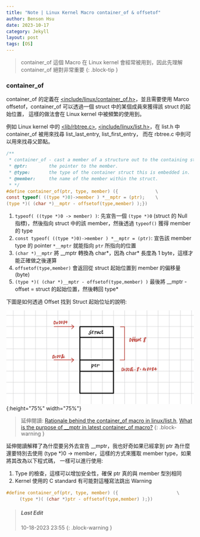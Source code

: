 ```yaml
---
title: "Note | Linux Kernel Macro container_of & offsetof"
author: Benson Hsu
date: 2023-10-17
category: Jekyll
layout: post
tags: [OS]
---
```


> container_of 這個 Macro 在 Linux kernel 會經常被用到，因此先理解 container_of 絕對非常重要
{: .block-tip }

### container_of

container_of 的定義在 [<include/linux/container_of.h>]，並且需要使用 Marco offsetof，container_of 可以透過一個 struct 中的某個成員來獲得該 struct 的起始位置，
這樣的做法會在 Linux kernel 中被頻繁的使用到。

例如 Linux kernel 中的 [<lib/rbtree.c>], [<include/linux/list.h>]，在 list.h 中 container_of 被用來找尋 list_last_entry, list_first_entry，
而在 rbtree.c 中則可以用來找尋父節點。

```c
/**
 * container_of - cast a member of a structure out to the containing structure
 * @ptr:        the pointer to the member.
 * @type:       the type of the container struct this is embedded in.
 * @member:     the name of the member within the struct.
 * */
#define container_of(ptr, type, member) ({              \
const typeof( ((type *)0)->member ) *__mptr = (ptr);    \
(type *)( (char *)__mptr - offsetof(type,member) );})
```

1.  `typeof( ((type *)0 -> member) )`: 先宣告一個 `(type *)0` (struct 的 Null 指標)，然後指向 struct 中的該 member，然後透過 `typeof()` 獲得 member 的 type
2.  `const typeof( ((type *)0)->member ) *__mptr = (ptr)`: 宣告該 member type 的 pointer `*__mptr` 就能指向 `ptr` 所指向的位置
3.  `(char *)__mptr` 將 __mptr 轉換為 char*，因為 char* 長度為 1 byte，這樣才能正確做之後運算
4.  `offsetof(type,member)` 會返回從 struct 起始位置到 member 的偏移量(byte)
5.  `(type *)( (char *)__mptr - offsetof(type,member) )` 最後將 __mptr - offset = struct 的起始位置，然後轉回 type*

下圖是如何透過 Offset 找到 Struct 起始位址的說明:

![](https://github.com/Hotshot824/Hotshot824.github.io/blob/master/_image/2023-10-17-container_of/1.jpg?raw=true){:height="75%" width="75%"}

> 延伸閱讀: [Rationale behind the container_of macro in linux/list.h], [What is the purpose of __mptr in latest container_of macro?]
{: .block-warning }

延伸閱讀解釋了為什麼要另外去宣告 __mptr，我也好奇如果已經拿到 ptr 為什麼還要特別去使用 (type *)0 -> member，這樣的方式來獲取 member type，如果將其改為以下程式碼，
一樣可以進行使用:
1.  Type 的檢查，這樣可以增加安全性，確保 ptr 真的與 member 型別相同
2.  Kernel 使用的 C standard 有可能對這種寫法跳出 Warning

```c
#define container_of(ptr, type, member) ({                      \
     (type *)( (char *)ptr - offsetof(type,member) );})
```

> ##### Last Edit
> 10-18-2023 23:55
{: .block-warning }

[<include/linux/container_of.h>]: https://github.com/torvalds/linux/blob/master/include/linux/container_of.h
[<lib/rbtree.c>]: https://github.com/torvalds/linux/blob/master/lib/rbtree.c
[<include/linux/list.h>]: https://github.com/torvalds/linux/blob/master/include/linux/list.h

[Rationale behind the container_of macro in linux/list.h]: https://stackoverflow.com/questions/6083734/rationale-behind-the-container-of-macro-in-linux-list-h
[What is the purpose of __mptr in latest container_of macro?]: https://stackoverflow.com/questions/72074089/what-is-the-purpose-of-mptr-in-latest-container-of-macro